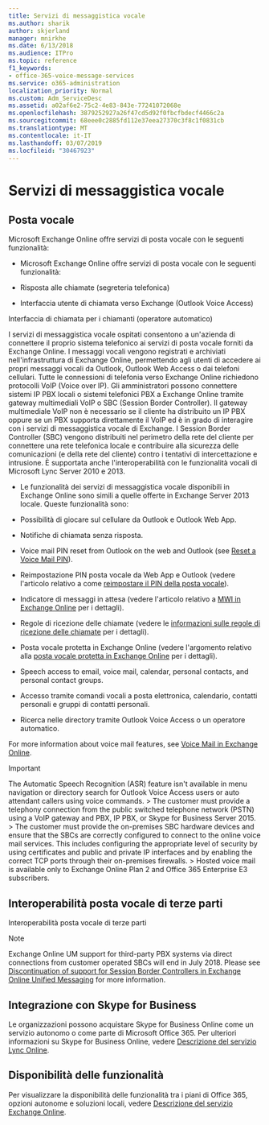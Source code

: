 ```yaml
---
title: Servizi di messaggistica vocale
ms.author: sharik
author: skjerland
manager: mnirkhe
ms.date: 6/13/2018
ms.audience: ITPro
ms.topic: reference
f1_keywords:
- office-365-voice-message-services
ms.service: o365-administration
localization_priority: Normal
ms.custom: Adm_ServiceDesc
ms.assetid: a02af6e2-75c2-4e83-843e-77241072068e
ms.openlocfilehash: 3879252927a26f47cd5d92f0fbcfbdecf4466c2a
ms.sourcegitcommit: 68eee0c2885fd112e37eea27370c3f8c1f0831cb
ms.translationtype: MT
ms.contentlocale: it-IT
ms.lasthandoff: 03/07/2019
ms.locfileid: "30467923"
---
```

# <a name="voice-message-services"></a>Servizi di messaggistica vocale

## <a name="voice-mail"></a>Posta vocale

Microsoft Exchange Online offre servizi di posta vocale con le seguenti funzionalità:
  
- Microsoft Exchange Online offre servizi di posta vocale con le seguenti funzionalità:
    
- Risposta alle chiamate (segreteria telefonica)
    
- Interfaccia utente di chiamata verso Exchange (Outlook Voice Access)
    
Interfaccia di chiamata per i chiamanti (operatore automatico)
  
I servizi di messaggistica vocale ospitati consentono a un'azienda di connettere il proprio sistema telefonico ai servizi di posta vocale forniti da Exchange Online. I messaggi vocali vengono registrati e archiviati nell'infrastruttura di Exchange Online, permettendo agli utenti di accedere ai propri messaggi vocali da Outlook, Outlook Web Access o dai telefoni cellulari. Tutte le connessioni di telefonia verso Exchange Online richiedono protocolli VoIP (Voice over IP). Gli amministratori possono connettere sistemi IP PBX locali o sistemi telefonici PBX a Exchange Online tramite gateway multimediali VoIP o SBC (Session Border Controller). Il gateway multimediale VoIP non è necessario se il cliente ha distribuito un IP PBX oppure se un PBX supporta direttamente il VoIP ed è in grado di interagire con i servizi di messaggistica vocale di Exchange. I Session Border Controller (SBC) vengono distribuiti nel perimetro della rete del cliente per connettere una rete telefonica locale e contribuire alla sicurezza delle comunicazioni (e della rete del cliente) contro i tentativi di intercettazione e intrusione. È supportata anche l'interoperabilità con le funzionalità vocali di Microsoft Lync Server 2010 e 2013.
  
- Le funzionalità dei servizi di messaggistica vocale disponibili in Exchange Online sono simili a quelle offerte in Exchange Server 2013 locale. Queste funzionalità sono:
    
- Possibilità di giocare sul cellulare da Outlook e Outlook Web App.
    
- Notifiche di chiamata senza risposta.
    
- Voice mail PIN reset from Outlook on the web and Outlook (see [Reset a Voice Mail PIN](https://go.microsoft.com/fwlink/p/?LinkId=286328)).
    
- Reimpostazione PIN posta vocale da Web App e Outlook (vedere l'articolo relativo a come [reimpostare il PIN della posta vocale](https://go.microsoft.com/fwlink/p/?LinkId=271794)). 
    
- Indicatore di messaggi in attesa (vedere l'articolo relativo a [MWI in Exchange Online](https://go.microsoft.com/fwlink/p/?LinkId=271795) per i dettagli). 
    
- Regole di ricezione delle chiamate (vedere le [informazioni sulle regole di ricezione delle chiamate](https://go.microsoft.com/fwlink/p/?LinkId=271796) per i dettagli). 
    
- Posta vocale protetta in Exchange Online (vedere l'argomento relativo alla [posta vocale protetta in Exchange Online](https://go.microsoft.com/fwlink/p/?LinkId=271797) per i dettagli). 
    
- Speech access to email, voice mail, calendar, personal contacts, and personal contact groups.
    
- Accesso tramite comandi vocali a posta elettronica, calendario, contatti personali e gruppi di contatti personali.
    
- Ricerca nelle directory tramite Outlook Voice Access o un operatore automatico.
    
For more information about voice mail features, see [Voice Mail in Exchange Online](https://go.microsoft.com/fwlink/p/?LinkId=271798).
  
> [!IMPORTANT]
> The Automatic Speech Recognition (ASR) feature isn't available in menu navigation or directory search for Outlook Voice Access users or auto attendant callers using voice commands. > The customer must provide a telephony connection from the public switched telephone network (PSTN) using a VoIP gateway and PBX, IP PBX, or Skype for Business Server 2015. > The customer must provide the on-premises SBC hardware devices and ensure that the SBCs are correctly configured to connect to the online voice mail services. This includes configuring the appropriate level of security by using certificates and public and private IP interfaces and by enabling the correct TCP ports through their on-premises firewalls. > Hosted voice mail is available only to Exchange Online Plan 2 and Office 365 Enterprise E3 subscribers. 
  
## <a name="third-party-voice-mail-interoperability"></a>Interoperabilità posta vocale di terze parti

Interoperabilità posta vocale di terze parti
  
> [!NOTE]
> Exchange Online UM support for third-party PBX systems via direct connections from customer operated SBCs will end in July 2018. Please see [Discontinuation of support for Session Border Controllers in Exchange Online Unified Messaging](https://blogs.technet.microsoft.com/exchange/2017/07/18/discontinuation-of-support-for-session-border-controllers-in-exchange-online-unified-messaging/) for more information. 
  
## <a name="skype-for-business-integration"></a>Integrazione con Skype for Business

Le organizzazioni possono acquistare Skype for Business Online come un servizio autonomo o come parte di Microsoft Office 365. Per ulteriori informazioni su Skype for Business Online, vedere [Descrizione del servizio Lync Online](../skype-for-business-online-service-description/skype-for-business-online-service-description.md).
  
## <a name="feature-availability"></a>Disponibilità delle funzionalità

Per visualizzare la disponibilità delle funzionalità tra i piani di Office 365, opzioni autonome e soluzioni locali, vedere [Descrizione del servizio Exchange Online](exchange-online-service-description.md).
  

